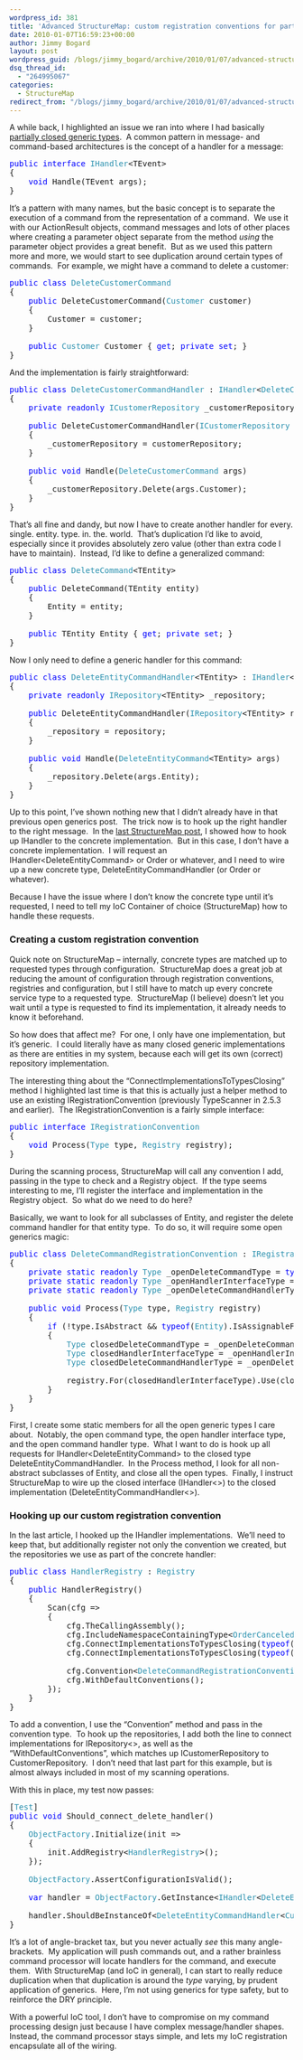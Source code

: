 ```yaml
---
wordpress_id: 381
title: 'Advanced StructureMap: custom registration conventions for partially closed types'
date: 2010-01-07T16:59:23+00:00
author: Jimmy Bogard
layout: post
wordpress_guid: /blogs/jimmy_bogard/archive/2010/01/07/advanced-structuremap-custom-registration-conventions-for-partially-closed-types.aspx
dsq_thread_id:
  - "264995067"
categories:
  - StructureMap
redirect_from: "/blogs/jimmy_bogard/archive/2010/01/07/advanced-structuremap-custom-registration-conventions-for-partially-closed-types.aspx/"
---
```

A while back, I highlighted an issue we ran into where I had basically [partially closed generic types](http://www.lostechies.com/blogs/jimmy_bogard/archive/2009/09/01/partially-closed-generic-types.aspx).&#160; A common pattern in message- and command-based architectures is the concept of a handler for a message:

<pre><span style="color: blue">public interface </span><span style="color: #2b91af">IHandler</span>&lt;TEvent&gt;
{
    <span style="color: blue">void </span>Handle(TEvent args);
}</pre>

[](http://11011.net/software/vspaste)

It’s a pattern with many names, but the basic concept is to separate the execution of a command from the representation of a command.&#160; We use it with our ActionResult objects, command messages and lots of other places where creating a parameter object separate from the method _using_ the parameter object provides a great benefit.&#160; But as we used this pattern more and more, we would start to see duplication around certain types of commands.&#160; For example, we might have a command to delete a customer:

<pre><span style="color: blue">public class </span><span style="color: #2b91af">DeleteCustomerCommand
</span>{
    <span style="color: blue">public </span>DeleteCustomerCommand(<span style="color: #2b91af">Customer </span>customer)
    {
        Customer = customer;
    }

    <span style="color: blue">public </span><span style="color: #2b91af">Customer </span>Customer { <span style="color: blue">get</span>; <span style="color: blue">private set</span>; }
}</pre>

[](http://11011.net/software/vspaste)

And the implementation is fairly straightforward:

<pre><span style="color: blue">public class </span><span style="color: #2b91af">DeleteCustomerCommandHandler </span>: <span style="color: #2b91af">IHandler</span>&lt;<span style="color: #2b91af">DeleteCustomerCommand</span>&gt;
{
    <span style="color: blue">private readonly </span><span style="color: #2b91af">ICustomerRepository </span>_customerRepository;

    <span style="color: blue">public </span>DeleteCustomerCommandHandler(<span style="color: #2b91af">ICustomerRepository </span>customerRepository)
    {
        _customerRepository = customerRepository;
    }

    <span style="color: blue">public void </span>Handle(<span style="color: #2b91af">DeleteCustomerCommand </span>args)
    {
        _customerRepository.Delete(args.Customer);
    }
}</pre>

[](http://11011.net/software/vspaste)

That’s all fine and dandy, but now I have to create another handler for every. single. entity. type. in. the. world.&#160; That’s duplication I’d like to avoid, especially since it provides absolutely zero value (other than extra code I have to maintain).&#160; Instead, I’d like to define a generalized command:

<pre><span style="color: blue">public class </span><span style="color: #2b91af">DeleteCommand</span>&lt;TEntity&gt;
{
    <span style="color: blue">public </span>DeleteCommand(TEntity entity)
    {
        Entity = entity;
    }

    <span style="color: blue">public </span>TEntity Entity { <span style="color: blue">get</span>; <span style="color: blue">private set</span>; }
}</pre>

[](http://11011.net/software/vspaste)

Now I only need to define a generic handler for this command:

<pre><span style="color: blue">public class </span><span style="color: #2b91af">DeleteEntityCommandHandler</span>&lt;TEntity&gt; : <span style="color: #2b91af">IHandler</span>&lt;<span style="color: #2b91af">DeleteEntityCommand</span>&lt;TEntity&gt;&gt;
{
    <span style="color: blue">private readonly </span><span style="color: #2b91af">IRepository</span>&lt;TEntity&gt; _repository;

    <span style="color: blue">public </span>DeleteEntityCommandHandler(<span style="color: #2b91af">IRepository</span>&lt;TEntity&gt; repository)
    {
        _repository = repository;
    }

    <span style="color: blue">public void </span>Handle(<span style="color: #2b91af">DeleteEntityCommand</span>&lt;TEntity&gt; args)
    {
        _repository.Delete(args.Entity);
    }
}</pre>

[](http://11011.net/software/vspaste)

Up to this point, I’ve shown nothing new that I didn’t already have in that previous open generics post.&#160; The trick now is to hook up the right handler to the right message.&#160; In the [last StructureMap post](http://www.lostechies.com/blogs/jimmy_bogard/archive/2009/12/17/advanced-structuremap-connecting-implementations-to-open-generic-types.aspx), I showed how to hook up IHandler<T> to the concrete implementation.&#160; But in this case, I don’t have a concrete implementation.&#160; I will request an IHandler<DeleteEntityCommand<Customer>> or Order or whatever, and I need to wire up a new concrete type, DeleteEntityCommandHandler<Customer> (or Order or whatever).

Because I have the issue where I don’t know the concrete type until it’s requested, I need to tell my IoC Container of choice (StructureMap) how to handle these requests.

### 

### Creating a custom registration convention

Quick note on StructureMap – internally, concrete types are matched up to requested types through configuration.&#160; StructureMap does a great job at reducing the amount of configuration through registration conventions, registries and configuration, but I still have to match up every concrete service type to a requested type.&#160; StructureMap (I believe) doesn’t let you wait until a type is requested to find its implementation, it already needs to know it beforehand.

So how does that affect me?&#160; For one, I only have one implementation, but it’s generic.&#160; I could literally have as many closed generic implementations as there are entities in my system, because each will get its own (correct) repository implementation.

The interesting thing about the “ConnectImplementationsToTypesClosing” method I highlighted last time is that this is actually just a helper method to use an existing IRegistrationConvention (previously TypeScanner in 2.5.3 and earlier).&#160; The IRegistrationConvention is a fairly simple interface:

<pre><span style="color: blue">public interface </span><span style="color: #2b91af">IRegistrationConvention
</span>{
    <span style="color: blue">void </span>Process(<span style="color: #2b91af">Type </span>type, <span style="color: #2b91af">Registry </span>registry);
}</pre>

[](http://11011.net/software/vspaste)

During the scanning process, StructureMap will call any convention I add, passing in the type to check and a Registry object.&#160; If the type seems interesting to me, I’ll register the interface and implementation in the Registry object.&#160; So what do we need to do here?

Basically, we want to look for all subclasses of Entity, and register the delete command handler for that entity type.&#160; To do so, it will require some open generics magic:

<pre><span style="color: blue">public class </span><span style="color: #2b91af">DeleteCommandRegistrationConvention </span>: <span style="color: #2b91af">IRegistrationConvention
</span>{
    <span style="color: blue">private static readonly </span><span style="color: #2b91af">Type </span>_openDeleteCommandType = <span style="color: blue">typeof</span>(<span style="color: #2b91af">DeleteEntityCommand</span>&lt;&gt;);
    <span style="color: blue">private static readonly </span><span style="color: #2b91af">Type </span>_openHandlerInterfaceType = <span style="color: blue">typeof</span>(<span style="color: #2b91af">IHandler</span>&lt;&gt;);
    <span style="color: blue">private static readonly </span><span style="color: #2b91af">Type </span>_openDeleteCommandHandlerType = <span style="color: blue">typeof</span>(<span style="color: #2b91af">DeleteEntityCommandHandler</span>&lt;&gt;);

    <span style="color: blue">public void </span>Process(<span style="color: #2b91af">Type </span>type, <span style="color: #2b91af">Registry </span>registry)
    {
        <span style="color: blue">if </span>(!type.IsAbstract && <span style="color: blue">typeof</span>(<span style="color: #2b91af">Entity</span>).IsAssignableFrom(type))
        {
            <span style="color: #2b91af">Type </span>closedDeleteCommandType = _openDeleteCommandType.MakeGenericType(type);
            <span style="color: #2b91af">Type </span>closedHandlerInterfaceType = _openHandlerInterfaceType.MakeGenericType(closedDeleteCommandType);
            <span style="color: #2b91af">Type </span>closedDeleteCommandHandlerType = _openDeleteCommandHandlerType.MakeGenericType(type);

            registry.For(closedHandlerInterfaceType).Use(closedDeleteCommandHandlerType);
        }
    }
}</pre>

[](http://11011.net/software/vspaste)

First, I create some static members for all the open generic types I care about.&#160; Notably, the open command type, the open handler interface type, and the open command handler type.&#160; What I want to do is hook up all requests for IHandler<DeleteEntityCommand<Foo>> to the closed type DeleteEntityCommandHandler<Foo>.&#160; In the Process method, I look for all non-abstract subclasses of Entity, and close all the open types.&#160; Finally, I instruct StructureMap to wire up the closed interface (IHandler<>) to the closed implementation (DeleteEntityCommandHandler<>).

### Hooking up our custom registration convention

In the last article, I hooked up the IHandler implementations.&#160; We’ll need to keep that, but additionally register not only the convention we created, but the repositories we use as part of the concrete handler:

<pre><span style="color: blue">public class </span><span style="color: #2b91af">HandlerRegistry </span>: <span style="color: #2b91af">Registry
</span>{
    <span style="color: blue">public </span>HandlerRegistry()
    {
        Scan(cfg =&gt;
        {
            cfg.TheCallingAssembly();
            cfg.IncludeNamespaceContainingType&lt;<span style="color: #2b91af">OrderCanceledEvent</span>&gt;();
            cfg.ConnectImplementationsToTypesClosing(<span style="color: blue">typeof</span>(<span style="color: #2b91af">IHandler</span>&lt;&gt;));
            cfg.ConnectImplementationsToTypesClosing(<span style="color: blue">typeof</span>(<span style="color: #2b91af">IRepository</span>&lt;&gt;));
            
            cfg.Convention&lt;<span style="color: #2b91af">DeleteCommandRegistrationConvention</span>&gt;();
            cfg.WithDefaultConventions();
        });
    }
}</pre>

To add a convention, I use the “Convention” method and pass in the convention type.&#160; To hook up the repositories, I add both the line to connect implementations for IRepository<>, as well as the “WithDefaultConventions”, which matches up ICustomerRepository to CustomerRepository.&#160; I don’t need that last part for this example, but is almost always included in most of my scanning operations.

With this in place, my test now passes:

<pre>[<span style="color: #2b91af">Test</span>]
<span style="color: blue">public void </span>Should_connect_delete_handler()
{
    <span style="color: #2b91af">ObjectFactory</span>.Initialize(init =&gt;
    {
        init.AddRegistry&lt;<span style="color: #2b91af">HandlerRegistry</span>&gt;();
    });

    <span style="color: #2b91af">ObjectFactory</span>.AssertConfigurationIsValid();

    <span style="color: blue">var </span>handler = <span style="color: #2b91af">ObjectFactory</span>.GetInstance&lt;<span style="color: #2b91af">IHandler</span>&lt;<span style="color: #2b91af">DeleteEntityCommand</span>&lt;<span style="color: #2b91af">Customer</span>&gt;&gt;&gt;();

    handler.ShouldBeInstanceOf&lt;<span style="color: #2b91af">DeleteEntityCommandHandler</span>&lt;<span style="color: #2b91af">Customer</span>&gt;&gt;();
}</pre>

[](http://11011.net/software/vspaste)

It’s a lot of angle-bracket tax, but you never actually _see_ this many angle-brackets.&#160; My application will push commands out, and a rather brainless command processor will locate handlers for the command, and execute them.&#160; With StructureMap (and IoC in general), I can start to really reduce duplication when that duplication is around the _type_ varying, by prudent application of generics.&#160; Here, I’m not using generics for type safety, but to reinforce the DRY principle.

With a powerful IoC tool, I don’t have to compromise on my command processing design just because I have complex message/handler shapes.&#160; Instead, the command processor stays simple, and lets my IoC registration encapsulate all of the wiring.